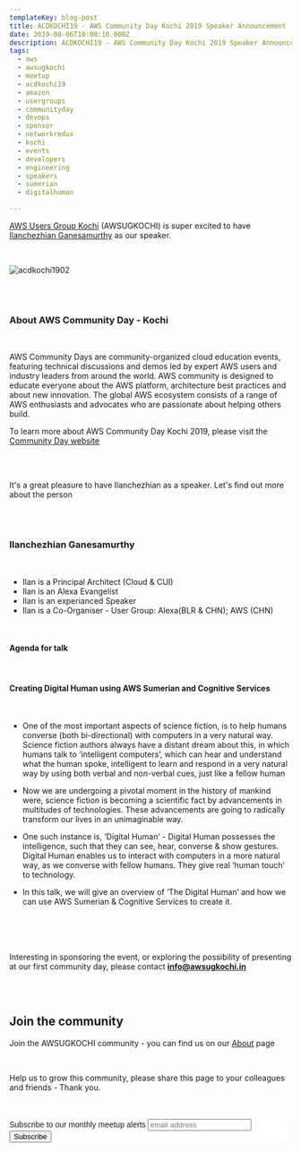 ```yaml
---
templateKey: blog-post
title: ACDKOCHI19 - AWS Community Day Kochi 2019 Speaker Announcement - Ilanchezhian Ganesamurthy
date: 2019-08-06T10:00:10.000Z
description: ACDKOCHI19 - AWS Community Day Kochi 2019 Speaker Announcement - Ilanchezhian Ganesamurthy
tags:
  - aws
  - awsugkochi
  - meetup
  - acdkochi19
  - amazon
  - usergroups
  - communityday
  - devops
  - sponsor
  - networkredux
  - kochi
  - events
  - developers
  - engineering
  - speakers
  - sumerian
  - digitalhuman

---
```


[AWS Users Group Kochi](https://awsugkochi.in) (AWSUGKOCHI) is super excited to have [Ilanchezhian Ganesamurthy](https://www.linkedin.com/in/ilanchezhian/) as our speaker.

<br>

![acdkochi1902](/img/awsugkochi-acdkochi19-speaker-Ilanchezhian.png)



<br> 
<br>

<h3> About AWS Community Day - Kochi </h3>

<br>

AWS Community Days are community-organized cloud education events, featuring technical discussions and demos led by expert AWS users and industry leaders from around the world. AWS community is designed to educate everyone about the AWS platform, architecture best practices and about new innovation. The global AWS ecosystem consists of a range of AWS enthusiasts and advocates who are passionate about helping others build.


To learn more about AWS Community Day Kochi 2019, please visit the [Community Day website](https://communityday.awsugkochi.in)

<br> <br> 

It's a great pleasure to have Ilanchezhian as a speaker. Let's find out more about the person

<br> <br> 

<h3> Ilanchezhian Ganesamurthy </h3>

<br>

- Ilan is a Principal Architect (Cloud & CUI) 
- Ilan is an Alexa Evangelist
- Ilan is an experianced Speaker 
- Ilan is a Co-Organiser - User Group: Alexa(BLR & CHN); AWS (CHN)

<br>

<h4> Agenda for talk </h4>
<br>
<h4> Creating Digital Human using AWS Sumerian and Cognitive Services </h4>
<br>

- One of the most important aspects of science fiction, is to help humans converse (both bi-directional) with computers in a very natural way. Science fiction authors always have a distant dream about this, in which humans talk to  ‘intelligent computers’, which can hear and understand what the human spoke, intelligent to learn and respond in a very natural way by using both verbal and non-verbal cues, just like a fellow human

- Now we are undergoing a pivotal moment in the history of mankind were, science fiction is becoming a scientific fact by advancements in multitudes of technologies. These advancements are going to radically transform our lives in an unimaginable way.

- One such instance is, ‘Digital Human’ - Digital Human possesses the intelligence, such that they can see, hear, converse & show gestures. Digital Human enables us to interact with computers in a more natural way, as we converse with fellow humans. They give real ‘human touch’ to technology.

- In this talk, we will give an overview of ‘The Digital Human’ and how we can use AWS Sumerian & Cognitive Services to create it.


<br> <br> <br> <br>
Interesting in sponsoring the event, or exploring the possibility of presenting at our first community day, please contact **info@awsugkochi.in**


<br> <br>

## Join the community

Join the AWSUGKOCHI community - you can find us on our [About](https://awsugkochi.in/about) page

<br> 

Help us to grow this community, please share this page to your colleagues and friends - Thank you.

<br>
<br>

<!-- Begin Mailchimp Signup Form -->
<link href="//cdn-images.mailchimp.com/embedcode/slim-10_7.css" rel="stylesheet" type="text/css">
<style type="text/css">
	#mc_embed_signup{background:#fff; clear:left; font:14px Helvetica,Arial,sans-serif; }
	/* Add your own Mailchimp form style overrides in your site stylesheet or in this style block.
	   We recommend moving this block and the preceding CSS link to the HEAD of your HTML file. */
</style>
<div id="mc_embed_signup">
<form action="https://awsugkochi.us20.list-manage.com/subscribe/post?u=b4c4469413422365d2a2e5cf6&amp;id=d4837b9a16" method="post" id="mc-embedded-subscribe-form" name="mc-embedded-subscribe-form" class="validate" target="_blank" novalidate>
    <div id="mc_embed_signup_scroll">
	<label for="mce-EMAIL">Subscribe to our monthly meetup alerts</label>
	<input type="email" value="" name="EMAIL" class="email" id="mce-EMAIL" placeholder="email address" required>
    <!-- real people should not fill this in and expect good things - do not remove this or risk form bot signups-->
    <div style="position: absolute; left: -5000px;" aria-hidden="true"><input type="text" name="b_b4c4469413422365d2a2e5cf6_d4837b9a16" tabindex="-1" value=""></div>
    <div class="clear"><input type="submit" value="Subscribe" name="subscribe" id="mc-embedded-subscribe" class="button"></div>
    </div>
</form>
</div>

<!--End mc_embed_signup-->

